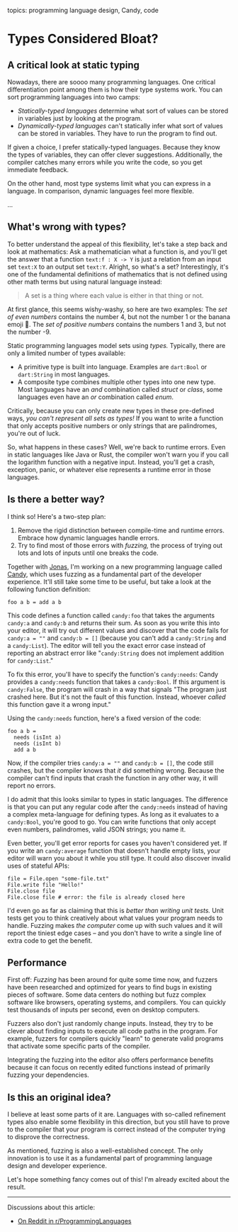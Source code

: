 topics: programming language design, Candy, code

# Types Considered Bloat?
## A critical look at static typing

Nowadays, there are soooo many programming languages.
One critical differentiation point among them is how their type systems work.
You can sort programming languages into two camps:

- *Statically-typed languages* determine what sort of values can be stored in variables just by looking at the program.
- *Dynamically-typed languages* can't statically infer what sort of values can be stored in variables. They have to run the program to find out.

If given a choice, I prefer statically-typed languages. Because they know the types of variables, they can offer clever suggestions. Additionally, the compiler catches many errors while you write the code, so you get immediate feedback.

On the other hand, most type systems limit what you can express in a language.
In comparison, dynamic languages feel more flexible.

...

## What's wrong with types?

To better understand the appeal of this flexibility, let's take a step back and look at mathematics:
Ask a mathematician what a function is, and you'll get the answer that a function `text:f : X -> Y` is just a relation from an input set `text:X` to an output set `text:Y`.
Alright, so what's a set? Interestingly, it's one of the fundamental definitions of mathematics that is not defined using other math terms but using natural language instead:

> A set is a thing where each value is either in that thing or not.

At first glance, this seems wishy-washy, so here are two examples:
The *set of even numbers* contains the number 4, but not the number 1 or the banana emoji 🍌.
The *set of positive numbers* contains the numbers 1 and 3, but not the number -9.

Static programming languages model sets using *types.* Typically, there are only a limited number of types available:

* A primitive type is built into language. Examples are `dart:Bool` or `dart:String` in most languages.
* A composite type combines multiple other types into one new type. Most languages have an *and* combination called *struct* or *class*, some languages even have an *or* combination called *enum*.

Critically, because you can only create new types in these pre-defined ways, *you can't represent all sets as types!* If you want to write a function that only accepts positive numbers or only strings that are palindromes, you're out of luck.

So, what happens in these cases? Well, we're back to runtime errors. Even in static languages like Java or Rust, the compiler won't warn you if you call the logarithm function with a negative input. Instead, you'll get a crash, exception, panic, or whatever else represents a runtime error in those languages.

## Is there a better way?

I think so! Here's a two-step plan:

1. Remove the rigid distinction between compile-time and runtime errors. Embrace how dynamic languages handle errors.
2. Try to find most of those errors with *fuzzing,* the process of trying out lots and lots of inputs until one breaks the code.

Together with [Jonas](https://wanke.dev), I'm working on a new programming language called [Candy](https://github.com/candy-lang/candy), which uses fuzzing as a fundamental part of the developer experience. It'll still take some time to be useful, but take a look at the following function definition:

```candy
foo a b = add a b
```

This code defines a function called `candy:foo` that takes the arguments `candy:a` and `candy:b` and returns their sum.
As soon as you write this into your editor, it will try out different values and discover that the code fails for `candy:a = ""` and `candy:b = []` (because you can't add a `candy:String` and a `candy:List`). The editor will tell you the exact error case instead of reporting an abstract error like "`candy:String` does not implement addition for `candy:List`."

To fix this error, you'll have to specify the function's `candy:needs`: Candy provides a `candy:needs` function that takes a `candy:Bool`. If this argument is `candy:False`, the program will crash in a way that signals "The program just crashed here. But it's not the fault of this function. Instead, whoever *called* this function gave it a wrong input."


Using the `candy:needs` function, here's a fixed version of the code:

```candy
foo a b =
  needs (isInt a)
  needs (isInt b)
  add a b
```

Now, if the compiler tries `candy:a = ""` and `candy:b = []`, the code still crashes, but the compiler knows that *it* did something wrong. Because the compiler can't find inputs that crash the function in any other way, it will report no errors.

I do admit that this looks similar to types in static languages. The difference is that you can put any regular code after the `candy:needs` instead of having a complex meta-language for defining types. As long as it evaluates to a `candy:Bool`, you're good to go.
You can write functions that only accept even numbers, palindromes, valid JSON strings; you name it.

Even better, you'll get error reports for cases you haven't considered yet. If you write an `candy:average` function that doesn't handle empty lists, your editor will warn you about it while you still type.
It could also discover invalid uses of stateful APIs:

```candy
file = File.open "some-file.txt"
File.write file "Hello!"
File.close file
File.close file # error: the file is already closed here
```

I'd even go as far as claiming that this is *better than writing unit tests.*
Unit tests get you to think creatively about what values your program needs to handle.
Fuzzing makes *the computer* come up with such values and it will report the tiniest edge cases – and you don't have to write a single line of extra code to get the benefit.

## Performance

First off: *Fuzzing* has been around for quite some time now, and fuzzers have been researched and optimized for years to find bugs in existing pieces of software. Some data centers do nothing but fuzz complex software like browsers, operating systems, and compilers. You can quickly test thousands of inputs per second, even on desktop computers.

Fuzzers also don't just randomly change inputs. Instead, they try to be clever about finding inputs to execute all code paths in the program. For example, fuzzers for compilers quickly "learn" to generate valid programs that activate some specific parts of the compiler.

Integrating the fuzzing into the editor also offers performance benefits because it can focus on recently edited functions instead of primarily fuzzing your dependencies.

## Is this an original idea?

I believe at least some parts of it are.
Languages with so-called refinement types also enable some flexibility in this direction, but you still have to prove to the compiler that your program is correct instead of the computer trying to disprove the correctness.

As mentioned, fuzzing is also a well-established concept.
The only innovation is to use it as a fundamental part of programming language design and developer experience.

Let's hope something fancy comes out of this!
I'm already excited about the result.

---

Discussions about this article:

- [On Reddit in r/ProgrammingLanguages](https://www.reddit.com/r/ProgrammingLanguages/comments/swglii/using_fuzzing_as_a_replacement_for_static_typing)
